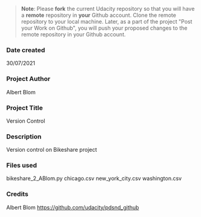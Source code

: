 >**Note**: Please **fork** the current Udacity repository so that you will have a **remote** repository in **your** Github account. Clone the remote repository to your local machine. Later, as a part of the project "Post your Work on Github", you will push your proposed changes to the remote repository in your Github account.

### Date created
30/07/2021

### Project Author
Albert Blom

### Project Title
Version Control

### Description
Version control on Bikeshare project

### Files used
bikeshare_2_ABlom.py
chicago.csv
new_york_city.csv
washington.csv

### Credits
Albert Blom
https://github.com/udacity/pdsnd_github
